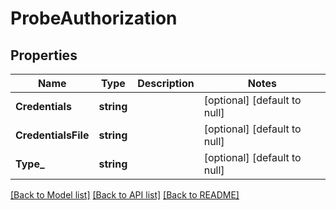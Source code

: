 # ProbeAuthorization

## Properties
Name | Type | Description | Notes
------------ | ------------- | ------------- | -------------
**Credentials** | **string** |  | [optional] [default to null]
**CredentialsFile** | **string** |  | [optional] [default to null]
**Type_** | **string** |  | [optional] [default to null]

[[Back to Model list]](../README.md#documentation-for-models) [[Back to API list]](../README.md#documentation-for-api-endpoints) [[Back to README]](../README.md)

